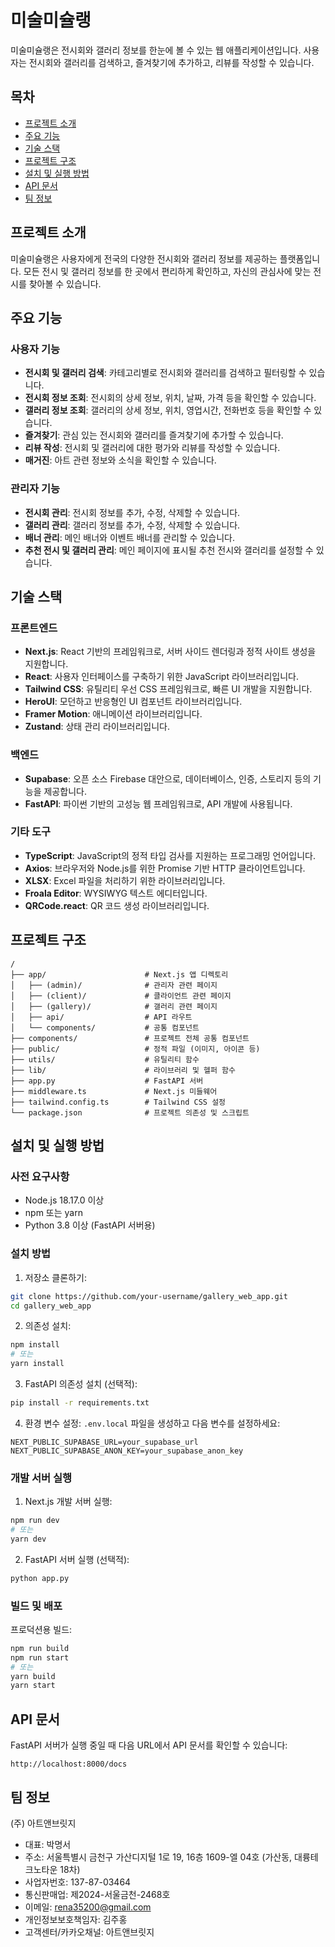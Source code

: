 # 미술미슐랭

미술미슐랭은 전시회와 갤러리 정보를 한눈에 볼 수 있는 웹 애플리케이션입니다. 사용자는 전시회와 갤러리를 검색하고, 즐겨찾기에 추가하고, 리뷰를 작성할 수 있습니다.

## 목차

- [프로젝트 소개](#프로젝트-소개)
- [주요 기능](#주요-기능)
- [기술 스택](#기술-스택)
- [프로젝트 구조](#프로젝트-구조)
- [설치 및 실행 방법](#설치-및-실행-방법)
- [API 문서](#api-문서)
- [팀 정보](#팀-정보)

## 프로젝트 소개

미술미슐랭은 사용자에게 전국의 다양한 전시회와 갤러리 정보를 제공하는 플랫폼입니다. 모든 전시 및 갤러리 정보를 한 곳에서 편리하게 확인하고, 자신의 관심사에 맞는 전시를 찾아볼 수 있습니다.

## 주요 기능

### 사용자 기능
- **전시회 및 갤러리 검색**: 카테고리별로 전시회와 갤러리를 검색하고 필터링할 수 있습니다.
- **전시회 정보 조회**: 전시회의 상세 정보, 위치, 날짜, 가격 등을 확인할 수 있습니다.
- **갤러리 정보 조회**: 갤러리의 상세 정보, 위치, 영업시간, 전화번호 등을 확인할 수 있습니다.
- **즐겨찾기**: 관심 있는 전시회와 갤러리를 즐겨찾기에 추가할 수 있습니다.
- **리뷰 작성**: 전시회 및 갤러리에 대한 평가와 리뷰를 작성할 수 있습니다.
- **매거진**: 아트 관련 정보와 소식을 확인할 수 있습니다.

### 관리자 기능
- **전시회 관리**: 전시회 정보를 추가, 수정, 삭제할 수 있습니다.
- **갤러리 관리**: 갤러리 정보를 추가, 수정, 삭제할 수 있습니다.
- **배너 관리**: 메인 배너와 이벤트 배너를 관리할 수 있습니다.
- **추천 전시 및 갤러리 관리**: 메인 페이지에 표시될 추천 전시와 갤러리를 설정할 수 있습니다.

## 기술 스택

### 프론트엔드
- **Next.js**: React 기반의 프레임워크로, 서버 사이드 렌더링과 정적 사이트 생성을 지원합니다.
- **React**: 사용자 인터페이스를 구축하기 위한 JavaScript 라이브러리입니다.
- **Tailwind CSS**: 유틸리티 우선 CSS 프레임워크로, 빠른 UI 개발을 지원합니다.
- **HeroUI**: 모던하고 반응형인 UI 컴포넌트 라이브러리입니다.
- **Framer Motion**: 애니메이션 라이브러리입니다.
- **Zustand**: 상태 관리 라이브러리입니다.

### 백엔드
- **Supabase**: 오픈 소스 Firebase 대안으로, 데이터베이스, 인증, 스토리지 등의 기능을 제공합니다.
- **FastAPI**: 파이썬 기반의 고성능 웹 프레임워크로, API 개발에 사용됩니다.

### 기타 도구
- **TypeScript**: JavaScript의 정적 타입 검사를 지원하는 프로그래밍 언어입니다.
- **Axios**: 브라우저와 Node.js를 위한 Promise 기반 HTTP 클라이언트입니다.
- **XLSX**: Excel 파일을 처리하기 위한 라이브러리입니다.
- **Froala Editor**: WYSIWYG 텍스트 에디터입니다.
- **QRCode.react**: QR 코드 생성 라이브러리입니다.

## 프로젝트 구조

```
/
├── app/                      # Next.js 앱 디렉토리
│   ├── (admin)/              # 관리자 관련 페이지
│   ├── (client)/             # 클라이언트 관련 페이지
│   ├── (gallery)/            # 갤러리 관련 페이지
│   ├── api/                  # API 라우트
│   └── components/           # 공통 컴포넌트
├── components/               # 프로젝트 전체 공통 컴포넌트
├── public/                   # 정적 파일 (이미지, 아이콘 등)
├── utils/                    # 유틸리티 함수
├── lib/                      # 라이브러리 및 헬퍼 함수
├── app.py                    # FastAPI 서버
├── middleware.ts             # Next.js 미들웨어
├── tailwind.config.ts        # Tailwind CSS 설정
└── package.json              # 프로젝트 의존성 및 스크립트
```

## 설치 및 실행 방법

### 사전 요구사항
- Node.js 18.17.0 이상
- npm 또는 yarn
- Python 3.8 이상 (FastAPI 서버용)

### 설치 방법

1. 저장소 클론하기:
```bash
git clone https://github.com/your-username/gallery_web_app.git
cd gallery_web_app
```

2. 의존성 설치:
```bash
npm install
# 또는
yarn install
```

3. FastAPI 의존성 설치 (선택적):
```bash
pip install -r requirements.txt
```

4. 환경 변수 설정:
`.env.local` 파일을 생성하고 다음 변수를 설정하세요:
```
NEXT_PUBLIC_SUPABASE_URL=your_supabase_url
NEXT_PUBLIC_SUPABASE_ANON_KEY=your_supabase_anon_key
```

### 개발 서버 실행

1. Next.js 개발 서버 실행:
```bash
npm run dev
# 또는
yarn dev
```

2. FastAPI 서버 실행 (선택적):
```bash
python app.py
```

### 빌드 및 배포

프로덕션용 빌드:
```bash
npm run build
npm run start
# 또는
yarn build
yarn start
```

## API 문서

FastAPI 서버가 실행 중일 때 다음 URL에서 API 문서를 확인할 수 있습니다:
```
http://localhost:8000/docs
```

## 팀 정보

(주) 아트앤브릿지
- 대표: 박명서
- 주소: 서울특별시 금천구 가산디지털 1로 19, 16층 1609-엘 04호 (가산동, 대륭테크노타운 18차)
- 사업자번호: 137-87-03464
- 통신판매업: 제2024-서울금천-2468호
- 이메일: rena35200@gmail.com
- 개인정보보호책임자: 김주홍
- 고객센터/카카오채널: 아트앤브릿지
